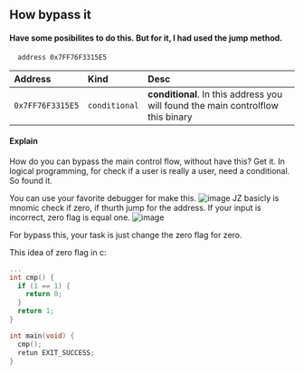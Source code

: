 
## How bypass it

#### Have some posibilites to do this. But for it, I had used the jump method.

```code
  address 0x7FF76F3315E5
```

| Address   | Kind       | Desc                           |
| :---------- | :--------- | :---------------------------------- |
| `0x7FF76F3315E5` | `conditional` | **conditional**. In this address you will found the main controlflow this binary |

#### Explain

How do you can bypass the main control flow, without have this? Get it. In logical programming, for check if a user is really a user, need a conditional. So found it.

You can use your favorite debugger for make this.
![image](https://github.com/iGutobreks/something/assets/68618064/31521a56-1ec7-4a57-889a-6dcb331109d1)
JZ basicly is mnomic check if zero, if thurth jump for the address.
If your input is incorrect, zero flag is equal one.
![image](https://github.com/iGutobreks/something/assets/68618064/0f5e7d46-dde0-498d-9faa-a7a85aaea775)

For bypass this, your task is just change the zero flag for zero.

This idea of zero flag in c:
```c
...
int cmp() {
  if (1 == 1) {
    return 0;
  }
  return 1;
}

int main(void) {
  cmp();
  retun EXIT_SUCCESS;
}
```

